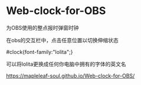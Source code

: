 # Web-clock-for-OBS
为OBS使用的整点报时弹窗时钟

在obs的交互栏中，点击任意位置以切换伸缩状态

#clock{font-family:"lolita";}

可以将lolita更换成任何你电脑中拥有的字体的英文名

https://mapleleaf-soul.github.io/Web-clock-for-OBS/
